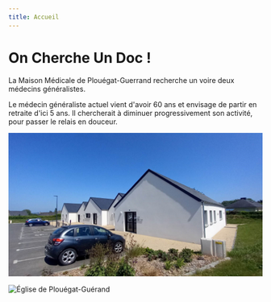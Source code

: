 ```yaml
---
title: Accueil
---
```

# On Cherche Un Doc !

La Maison Médicale de Plouégat-Guerrand recherche un voire deux médecins généralistes.

Le médecin généraliste actuel vient d'avoir 60 ans et envisage de partir en retraite d'ici 5 ans. Il chercherait à diminuer progressivement son activité, pour passer le relais en douceur.

![maison médicale](images/exterieur-cabinet.jpg)

![Église de Plouégat-Guérand](images/Plouégat-Guérand_(29)_Église_01.jpg)